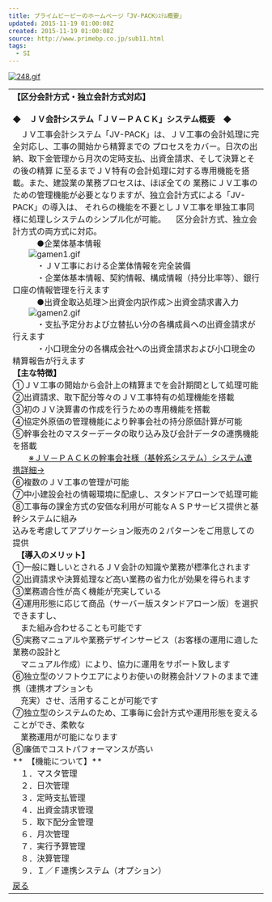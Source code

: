 ```yaml
---
title: プライムビーピーのホームページ「JV-PACKｼｽﾃﾑ概要」
updated: 2015-11-19 01:00:08Z
created: 2015-11-19 01:00:08Z
source: http://www.primebp.co.jp/sub11.html
tags:
  - SI
---
```


[![248.gif](../_resources/248.gif)](http://www.ninja.co.jp/?utm_source=analyze&utm_medium=banner&utm_content=analyze01&utm_campaign=userpage)

|     |
| --- |
| **【区分会計方式・独立会計方式対応】<br>**<br>**◆　ＪＶ会計システム「ＪＶ－ＰＡＣＫ」システム概要　◆** |
| 　ＪＶ工事会計システム「JV-PACK」は、ＪＶ工事の会計処理に完全対応し、工事の開始から精算までの プロセスをカバー。日次の出納、取下金管理から月次の定時支払、出資金請求、そして決算とその後の精算 に至るまでＪＶ特有の会計処理に対する専用機能を搭載。また、建設業の業務プロセスは、ほぼ全ての 業務にＪＶ工事のための管理機能が必要となりますが、独立会計方式による「JV-PACK」の導入は、 それらの機能を不要としＪＶ工事を単独工事同様に処理しシステムのシンプル化が可能。 　区分会計方式、独立会計方式の両方式に対応。<br>　　　●企業体基本情報<br>　　![gamen1.gif](../_resources/gamen1.gif)<br>　　　・ＪＶ工事における企業体情報を完全装備<br>　　　・企業体基本情報、契約情報、構成情報（持分比率等）、銀行口座の情報管理を行えます<br>　　　●出資金取込処理＞出資金内訳作成＞出資金請求書入力<br>　　![gamen2.gif](../_resources/gamen2.gif)<br>　　　・支払予定分および立替払い分の各構成員への出資金請求が行えます<br>　　　・小口現金分の各構成会社への出資金請求および小口現金の精算報告が行えます<br>**【主な特徴】**<br>①ＪＶ工事の開始から会計上の精算までを会計期間として処理可能<br>②出資請求、取下配分等々のＪＶ工事特有の処理機能を搭載<br>③初のＪＶ決算書の作成を行うための専用機能を搭載<br>④協定外原価の管理機能により幹事会社の持分原価計算が可能<br>⑤幹事会社のマスターデータの取り込み及び会計データの連携機能を搭載<br>　　[※ＪＶ－ＰＡＣＫの幹事会社様（基幹系システム）システム連携詳細→](http://www.primebp.co.jp/sub17.html)<br>⑥複数のＪＶ工事の管理が可能<br>⑦中小建設会社の情報環境に配慮し、スタンドアローンで処理可能<br>⑧工事毎の課金方式の安価な利用が可能なＡＳＰサービス提供と基幹システムに組み<br>込みを考慮してアプリケーション販売の２パターンをご用意しての提供<br>　**【導入のメリット】**<br>①一般に難しいとされるＪＶ会計の知識や業務が標準化されます<br>②出資請求や決算処理など高い業務の省力化が効果を得られます<br>③業務適合性が高く機能が充実している<br>④運用形態に応じて商品（サーバー版スタンドアローン版）を選択できますし、<br>　また組み合わせることも可能です<br>⑤実務マニュアルや業務デザインサービス（お客様の運用に適した業務の設計と<br>　マニュアル作成）により、協力に運用をサポート致します<br>⑥独立型のソフトウエアによりお使いの財務会計ソフトのままで連携（連携オプションも<br>　充実）させ、活用することが可能です<br>⑦独立型のシステムのため、工事毎に会計方式や運用形態を変えることができ、柔軟な<br>　業務運用が可能になります<br>⑧廉価でコストパフォーマンスが高い<br>**　【機能について】**<br>　１．マスタ管理<br>　２．日次管理<br>　３．定時支払管理<br>　４．出資金請求管理<br>　５．取下配分金管理<br>　６．月次管理<br>　７．実行予算管理<br>　８．決算管理<br>　９．Ｉ／Ｆ連携システム（オプション） |
| [戻る](http://www.primebp.co.jp/jvmenu.html) |